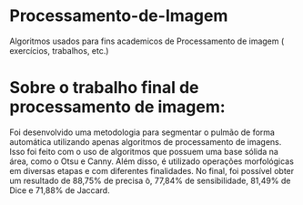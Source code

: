# Processamento-de-Imagem
Algoritmos usados para fins academicos de Processamento de imagem ( exercícios, trabalhos, etc.)


# Sobre o trabalho final de processamento de imagem:
Foi desenvolvido uma metodologia para segmentar o pulmão de forma automática utilizando apenas algoritmos de processamento de imagens. Isso foi feito com o uso de algoritmos que possuem uma base sólida na área, como o Otsu e Canny. Além disso, é utilizado operações morfológicas em diversas etapas e com diferentes finalidades. No final, foi possível obter um resultado de 88,75% de precisa ̃o, 77,84% de sensibilidade, 81,49% de Dice e 71,88% de Jaccard.
